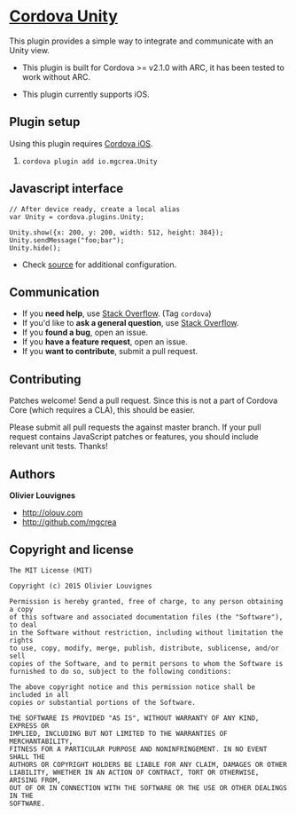 # [Cordova Unity](https://github.com/mgcrea/cordova-unity)

This plugin provides a simple way to integrate and communicate with an Unity view.

* This plugin is built for Cordova >= v2.1.0 with ARC, it has been tested to work without ARC.

* This plugin currently supports iOS.


## Plugin setup

Using this plugin requires [Cordova iOS](https://github.com/apache/cordova-ios).

1. `cordova plugin add io.mgcrea.Unity`


## Javascript interface

    // After device ready, create a local alias
    var Unity = cordova.plugins.Unity;

    Unity.show({x: 200, y: 200, width: 512, height: 384});
    Unity.sendMessage("foo;bar");
    Unity.hide();

* Check [source](https://github.com/mgcrea/cordova-unity/tree/master/www/Unity.js) for additional configuration.


## Communication

- If you **need help**, use [Stack Overflow](http://stackoverflow.com/questions/tagged/cordova). (Tag `cordova`)
- If you'd like to **ask a general question**, use [Stack Overflow](http://stackoverflow.com/questions/tagged/cordova).
- If you **found a bug**, open an issue.
- If you **have a feature request**, open an issue.
- If you **want to contribute**, submit a pull request.


## Contributing

Patches welcome! Send a pull request. Since this is not a part of Cordova Core (which requires a CLA), this should be easier.

Please submit all pull requests the against master branch. If your pull request contains JavaScript patches or features, you should include relevant unit tests. Thanks!


## Authors

**Olivier Louvignes**

+ http://olouv.com
+ http://github.com/mgcrea


## Copyright and license

    The MIT License (MIT)

    Copyright (c) 2015 Olivier Louvignes

    Permission is hereby granted, free of charge, to any person obtaining a copy
    of this software and associated documentation files (the "Software"), to deal
    in the Software without restriction, including without limitation the rights
    to use, copy, modify, merge, publish, distribute, sublicense, and/or sell
    copies of the Software, and to permit persons to whom the Software is
    furnished to do so, subject to the following conditions:

    The above copyright notice and this permission notice shall be included in all
    copies or substantial portions of the Software.

    THE SOFTWARE IS PROVIDED "AS IS", WITHOUT WARRANTY OF ANY KIND, EXPRESS OR
    IMPLIED, INCLUDING BUT NOT LIMITED TO THE WARRANTIES OF MERCHANTABILITY,
    FITNESS FOR A PARTICULAR PURPOSE AND NONINFRINGEMENT. IN NO EVENT SHALL THE
    AUTHORS OR COPYRIGHT HOLDERS BE LIABLE FOR ANY CLAIM, DAMAGES OR OTHER
    LIABILITY, WHETHER IN AN ACTION OF CONTRACT, TORT OR OTHERWISE, ARISING FROM,
    OUT OF OR IN CONNECTION WITH THE SOFTWARE OR THE USE OR OTHER DEALINGS IN THE
    SOFTWARE.
